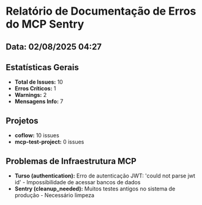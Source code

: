 
# Relatório de Documentação de Erros do MCP Sentry

## Data: 02/08/2025 04:27

## Estatísticas Gerais
- **Total de Issues:** 10
- **Erros Críticos:** 1
- **Warnings:** 2
- **Mensagens Info:** 7

## Projetos
- **coflow:** 10 issues
- **mcp-test-project:** 0 issues

## Problemas de Infraestrutura MCP
- **Turso (authentication):** Erro de autenticação JWT: 'could not parse jwt id' - Impossibilidade de acessar bancos de dados
- **Sentry (cleanup_needed):** Muitos testes antigos no sistema de produção - Necessário limpeza
